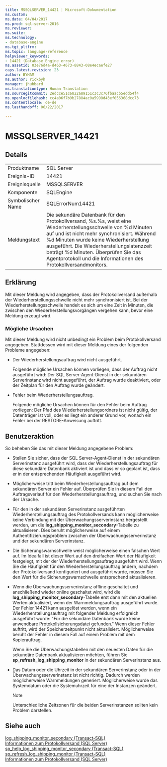 ```yaml
---
title: MSSQLSERVER_14421 | Microsoft-Dokumentation
ms.custom: 
ms.date: 04/04/2017
ms.prod: sql-server-2016
ms.reviewer: 
ms.suite: 
ms.technology:
- database-engine
ms.tgt_pltfrm: 
ms.topic: language-reference
helpviewer_keywords:
- 14421 (Database Engine error)
ms.assetid: 03e76d4a-d463-4673-8843-08e4ecaefe27
caps.latest.revision: 23
author: BYHAM
ms.author: rickbyh
manager: jhubbard
ms.translationtype: Human Translation
ms.sourcegitcommit: 2edcce51c6822a89151c3c3c76fbaacb5edd54f4
ms.openlocfilehash: cc4a06f7b9b27884ac0a5998d43ef056368dcc73
ms.contentlocale: de-de
ms.lasthandoff: 06/22/2017

---
```

# <a name="mssqlserver14421"></a>MSSQLSERVER_14421
  
## <a name="details"></a>Details  
  
|||  
|-|-|  
|Produktname|SQL Server|  
|Ereignis-ID|14421|  
|Ereignisquelle|MSSQLSERVER|  
|Komponente|SQLEngine|  
|Symbolischer Name|SQLErrorNum14421|  
|Meldungstext|Die sekundäre Datenbank für den Protokollversand, %s.%s, weist eine Wiederherstellungsschwelle von %d Minuten auf und ist nicht mehr synchronisiert. Während %d Minuten wurde keine Wiederherstellung ausgeführt. Die Wiederherstellungslatenzzeit beträgt %d Minuten. Überprüfen Sie das Agentprotokoll und die Informationen des Protokollversandmonitors.|  
  
## <a name="explanation"></a>Erklärung  
Mit dieser Meldung wird angegeben, dass der Protokollversand außerhalb der Wiederherstellungsschwelle nicht mehr synchronisiert ist. Bei der Wiederherstellungsschwelle handelt es sich um eine Zeit in Minuten, die zwischen den Wiederherstellungsvorgängen vergehen kann, bevor eine Meldung erzeugt wird.  
  
### <a name="possible-causes"></a>Mögliche Ursachen  
Mit dieser Meldung wird nicht unbedingt ein Problem beim Protokollversand angegeben. Stattdessen wird mit dieser Meldung eines der folgenden Probleme angegeben:  
  
-   Der Wiederherstellungsauftrag wird nicht ausgeführt.  
  
    Folgende mögliche Ursachen können vorliegen, dass der Auftrag nicht ausgeführt wird: Der SQL Server-Agent-Dienst in der sekundären Serverinstanz wird nicht ausgeführt, der Auftrag wurde deaktiviert, oder der Zeitplan für den Auftrag wurde geändert.  
  
-   Fehler beim Wiederherstellungsauftrag.  
  
    Folgende mögliche Ursachen können für den Fehler beim Auftrag vorliegen: Der Pfad des Wiederherstellungsordners ist nicht gültig, der Datenträger ist voll, oder es liegt ein anderer Grund vor, wonach ein Fehler bei der RESTORE-Anweisung auftritt.  
  
## <a name="user-action"></a>Benutzeraktion  
So beheben Sie das mit dieser Meldung angegebene Problem:  
  
-   Stellen Sie sicher, dass der SQL Server-Agent-Dienst in der sekundären Serverinstanz ausgeführt wird, dass der Wiederherstellungsauftrag für diese sekundäre Datenbank aktiviert ist und dass er so geplant ist, dass er in der entsprechenden Häufigkeit ausgeführt wird.  
  
-   Möglicherweise tritt beim Wiederherstellungsauftrag auf dem sekundären Server ein Fehler auf. Überprüfen Sie in diesem Fall den Auftragsverlauf für den Wiederherstellungsauftrag, und suchen Sie nach der Ursache.  
  
-   Für den in der sekundären Serverinstanz ausgeführten Wiederherstellungsauftrag des Protokollversands kann möglicherweise keine Verbindung mit der Überwachungsserverinstanz hergestellt werden, um die **log_shipping_monitor_secondary**-Tabelle zu aktualisieren. Dies beruht möglicherweise auf einem Authentifizierungsproblem zwischen der Überwachungsserverinstanz und der sekundären Serverinstanz.  
  
-   Die Sicherungswarnschwelle weist möglicherweise einen falschen Wert auf. Im Idealfall ist dieser Wert auf den dreifachen Wert der Häufigkeit festgelegt, mit der der Wiederherstellungsauftrag ausgeführt wird. Wenn Sie die Häufigkeit für den Wiederherstellungsauftrag ändern, nachdem der Protokollversand konfiguriert und ausgeführt wurde, müssen Sie den Wert für die Sicherungswarnschwelle entsprechend aktualisieren.  
  
-   Wenn die Überwachungsserverinstanz offline geschaltet und anschließend wieder online geschaltet wird, wird die **log_shipping_monitor_secondary**-Tabelle erst dann mit den aktuellen Werten aktualisiert, wenn der Warnmeldungsauftrag ausgeführt wurde. Der Fehler 14421 kann ausgelöst werden, wenn ein Wiederherstellungsauftrag mit folgender Meldung erfolgreich ausgeführt wurde: "Für die sekundäre Datenbank wurde keine anwendbare Protokollsicherungsdatei gefunden." Wenn dieser Fehler auftritt, wird der Speicherzeitpunkt nicht aktualisiert. Möglicherweise beruht der Fehler in diesem Fall auf einem Problem mit dem Kopierauftrag.  
  
    Wenn Sie die Überwachungstabellen mit den neuesten Daten für die sekundäre Datenbank aktualisieren möchten, führen Sie **sp_refresh_log_shipping_monitor** in der sekundären Serverinstanz aus.  
  
-   Das Datum oder die Uhrzeit in der sekundären Serverinstanz oder in der Überwachungsserverinstanz ist nicht richtig. Dadurch werden möglicherweise Warnmeldungen generiert. Möglicherweise wurde das Systemdatum oder die Systemuhrzeit für eine der Instanzen geändert.  
  
    > [!NOTE]  
    > Unterschiedliche Zeitzonen für die beiden Serverinstanzen sollten kein Problem darstellen.  
  
## <a name="see-also"></a>Siehe auch  
[log_shipping_monitor_secondary &#40;Transact-SQL&#41;](~/relational-databases/system-tables/log-shipping-monitor-secondary-transact-sql.md)  
[Informationen zum Protokollversand &#40;SQL Server&#41;](~/database-engine/log-shipping/about-log-shipping-sql-server.md)  
[sp_help_log_shipping_monitor_secondary &#40;Transact-SQL&#41;](~/relational-databases/system-stored-procedures/sp-help-log-shipping-monitor-secondary-transact-sql.md)  
[sp_refresh_log_shipping_monitor &#40;Transact-SQL&#41;](~/relational-databases/system-stored-procedures/sp-help-log-shipping-monitor-transact-sql.md)  
[Informationen zum Protokollversand &#40;SQL Server&#41;](~/database-engine/log-shipping/about-log-shipping-sql-server.md)  
  

